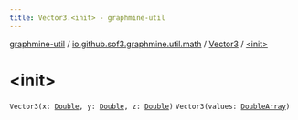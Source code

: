 ```yaml
---
title: Vector3.<init> - graphmine-util
---
```


[graphmine-util](../../index.html) / [io.github.sof3.graphmine.util.math](../index.html) / [Vector3](index.html) / [&lt;init&gt;](./-init-.html)

# &lt;init&gt;

`Vector3(x: `[`Double`](https://kotlinlang.org/api/latest/jvm/stdlib/kotlin/-double/index.html)`, y: `[`Double`](https://kotlinlang.org/api/latest/jvm/stdlib/kotlin/-double/index.html)`, z: `[`Double`](https://kotlinlang.org/api/latest/jvm/stdlib/kotlin/-double/index.html)`)`
`Vector3(values: `[`DoubleArray`](https://kotlinlang.org/api/latest/jvm/stdlib/kotlin/-double-array/index.html)`)`